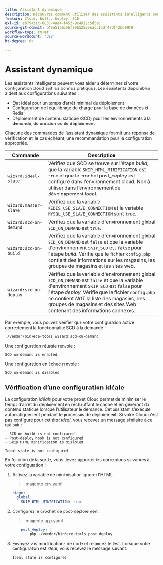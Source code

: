 ```yaml
---
title: Assistant dynamique
description: Découvrez comment utiliser des assistants intelligents pour évaluer si votre projet d’infrastructure cloud d’Adobe Commerce suit les bonnes pratiques de déploiement.
feature: Cloud, Build, Deploy, SCD
exl-id: eb79431c-8835-4ae4-b453-9c4932c5d5ac
source-git-commit: b49a51aba56f79b5253eeacb1adf473f42bb8959
workflow-type: tm+mt
source-wordcount: '322'
ht-degree: 0%

---
```


# Assistant dynamique

Les assistants intelligents peuvent vous aider à déterminer si votre configuration cloud suit les bonnes pratiques. Les assistants disponibles aident aux configurations suivantes :

- État idéal pour un temps d’arrêt minimal du déploiement
- Configuration de l’équilibrage de charge pour la base de données et Redis
- Déploiement de contenu statique (SCD) pour les environnements à la demande, de création ou de déploiement

Chacune des commandes de l’assistant dynamique fournit une réponse de vérification et, le cas échéant, une recommandation pour la configuration appropriée.

| Commande | Description |
| ------- | ------------|
| `wizard:ideal-state` | Vérifiez que SCD se trouve sur l’étape _build_, que la variable `SKIP_HTML_MINIFICATION` est `true` et que le crochet post_deploy est configuré dans l’environnement cloud. Non à utiliser dans l’environnement de développement local. |
| `wizard:master-slave` | Vérifiez que la variable `REDIS_USE_SLAVE_CONNECTION` et la variable `MYSQL_USE_SLAVE_CONNECTION` sont `true`. |
| `wizard:scd-on-demand` | Vérifiez que la variable d&#39;environnement global `SCD_ON_DEMAND` est `true`. |
| `wizard:scd-on-build` | Vérifiez que la variable d&#39;environnement global `SCD_ON_DEMAND` est `false` et que la variable d&#39;environnement `SKIP_SCD` est `false` pour l&#39;étape _build_. Vérifie que le fichier `config.php` contient des informations sur les magasins, les groupes de magasins et les sites web. |
| `wizard:scd-on-deploy` | Vérifiez que la variable d&#39;environnement global `SCD_ON_DEMAND` est `false` et que la variable d&#39;environnement `SKIP_SCD` est `false` pour l&#39;étape _deploy_. Vérifie que le fichier `config.php` ne contient _NOT_ la liste des magasins, des groupes de magasins et des sites Web contenant des informations connexes. |

Par exemple, vous pouvez vérifier que votre configuration active correctement la fonctionnalité SCD à la demande :

```bash
./vendor/bin/ece-tools wizard:scd-on-demand
```

Une configuration réussie renvoie :

```
SCD on-demand is enabled
```

Une configuration en échec renvoie :

```
SCD on-demand is disabled
```

## Vérification d’une configuration idéale

La configuration _idéale_ pour votre projet Cloud permet de minimiser le temps d’arrêt du déploiement en réchauffant le cache et en générant du contenu statique lorsque l’utilisateur le demande. Cet assistant s’exécute automatiquement pendant le processus de déploiement. Si votre Cloud n’est pas configuré pour cet _état idéal_, vous recevez un message similaire à ce qui suit :

```
- SCD on build is not configured
- Post-deploy hook is not configured
- Skip HTML minification is disabled

Ideal state is not configured
```

En fonction de la sortie, vous devez apporter les corrections suivantes à votre configuration :

1. Activez la variable de minimisation Ignorer l’HTML .

   > .magento.env.yaml

   ```yaml
   stage:
     global:
       SKIP_HTML_MINIFICATION: true
   ```

1. Configurez le crochet de post-déploiement.

   > .magento.app.yaml

   ```yaml
       post_deploy: |
           php ./vendor/bin/ece-tools post-deploy
   ```

1. Envoyez vos modifications de code et relancez le test. Lorsque votre configuration est _idéal_, vous recevez le message suivant.

   ```
   Ideal state is configured
   ```
